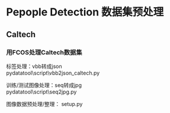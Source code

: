 # Pepople Detection 数据集预处理

## Caltech

### 用FCOS处理Caltech数据集

标签处理：vbb转成json  
pydatatool\script\vbb2json_caltech.py

训练/测试图像处理：seq转成jpg  
pydatatool\script\seq2jpg.py

图像数据预处理/整理：
setup.py
